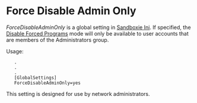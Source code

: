 # Force Disable Admin Only

_ForceDisableAdminOnly_ is a global setting in [Sandboxie Ini](SandboxieIni.md). If specified, the [Disable Forced Programs](FileMenu.md#disable-forced-programs) mode will only be available to user accounts that are members of the Administrators group.

Usage:
```
   .
   .
   .
   [GlobalSettings]
   ForceDisableAdminOnly=yes
```

This setting is designed for use by network administrators.
